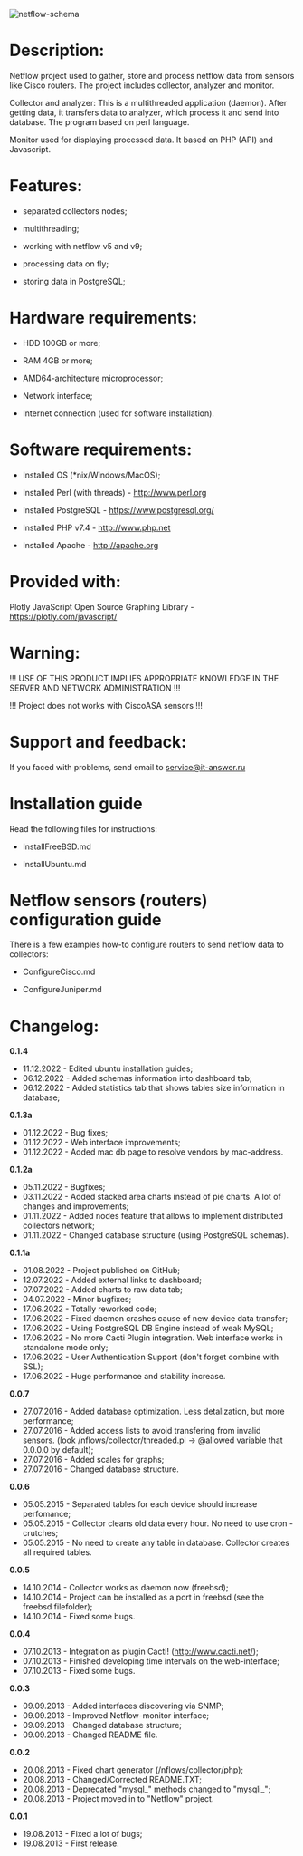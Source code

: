 ![netflow-schema](https://user-images.githubusercontent.com/25764692/204842421-f292c9fb-72b9-4627-9a96-a5f71e133bd0.png)

# Description:

Netflow project used to gather, store and process netflow data from sensors like Cisco routers. The project includes collector, analyzer and monitor.

Collector and analyzer:
This is a multithreaded application (daemon). After getting data, it transfers data to analyzer, which process it and send into database. The program based on perl language.

Monitor used for displaying processed data. It based on PHP (API) and Javascript.

# Features:

- separated collectors nodes;

- multithreading;

- working with netflow v5 and v9;

- processing data on fly;

- storing data in PostgreSQL;

# Hardware requirements:

- HDD 100GB or more;

- RAM 4GB or more;

- AMD64-architecture microprocessor;

- Network interface;

- Internet connection (used for software installation).

# Software requirements:

- Installed OS (*nix/Windows/MacOS);

- Installed Perl (with threads) - http://www.perl.org

- Installed PostgreSQL - https://www.postgresql.org/

- Installed PHP v7.4 - http://www.php.net

- Installed Apache - http://apache.org

# Provided with:

Plotly JavaScript Open Source Graphing Library - https://plotly.com/javascript/

# Warning:

!!! USE OF THIS PRODUCT IMPLIES APPROPRIATE KNOWLEDGE IN THE SERVER AND NETWORK ADMINISTRATION !!!

!!! Project does not works with CiscoASA sensors !!!

# Support and feedback:

If you faced with problems, send email to service@it-answer.ru

# Installation guide

Read the following files for instructions:

- InstallFreeBSD.md

- InstallUbuntu.md

# Netflow sensors (routers) configuration guide

There is a few examples how-to configure routers to send netflow data to collectors:

- ConfigureCisco.md

- ConfigureJuniper.md

# Changelog:

 **0.1.4**

- 11.12.2022 - Edited ubuntu installation guides;
- 06.12.2022 - Added schemas information into dashboard tab;
- 06.12.2022 - Added statistics tab that shows tables size information in database;

 **0.1.3a**

- 01.12.2022 - Bug fixes;
- 01.12.2022 - Web interface improvements;
- 01.12.2022 - Added mac db page to resolve vendors by mac-address.

 **0.1.2a**

- 05.11.2022 - Bugfixes;
- 03.11.2022 - Added stacked area charts instead of pie charts. A lot of changes and improvements;
- 01.11.2022 - Added nodes feature that allows to implement distributed collectors network;
- 01.11.2022 - Changed database structure (using PostgreSQL schemas).

 **0.1.1a**

- 01.08.2022 - Project published on GitHub;
- 12.07.2022 - Added external links to dashboard;
- 07.07.2022 - Added charts to raw data tab;
- 04.07.2022 - Minor bugfixes;
- 17.06.2022 - Totally reworked code;
- 17.06.2022 - Fixed daemon crashes cause of new device data transfer;
- 17.06.2022 - Using PostgreSQL DB Engine instead of weak MySQL;
- 17.06.2022 - No more Cacti Plugin integration. Web interface works in standalone mode only;
- 17.06.2022 - User Authentication Support (don't forget combine with SSL);
- 17.06.2022 - Huge performance and stability increase.

 **0.0.7**

- 27.07.2016 - Added database optimization. Less detalization, but more performance;
- 27.07.2016 - Added access lists to avoid transfering from invalid sensors. (look /nflows/collector/threaded.pl -> @allowed variable that 0.0.0.0 by default);
- 27.07.2016 - Added scales for graphs;
- 27.07.2016 - Changed database structure.

 **0.0.6**

- 05.05.2015 - Separated tables for each device should increase perfomance;
- 05.05.2015 - Collector cleans old data every hour. No need to use cron - crutches;
- 05.05.2015 - No need to create any table in database. Collector creates all required tables.

 **0.0.5**

- 14.10.2014 - Collector works as daemon now (freebsd);
- 14.10.2014 - Project can be installed as a port in freebsd (see the freebsd filefolder);
- 14.10.2014 - Fixed some bugs.

 **0.0.4**

- 07.10.2013 - Integration as plugin Cacti! (http://www.cacti.net/);
- 07.10.2013 - Finished developing time intervals on the web-interface;
- 07.10.2013 - Fixed some bugs.

 **0.0.3**

- 09.09.2013 - Added interfaces discovering via SNMP;
- 09.09.2013 - Improved Netflow-monitor interface;
- 09.09.2013 - Changed database structure;
- 09.09.2013 - Changed README file.

 **0.0.2**

- 20.08.2013 - Fixed chart generator (/nflows/collector/php);
- 20.08.2013 - Changed/Corrected README.TXT;
- 20.08.2013 - Deprecated "mysql_" methods changed to "mysqli_";
- 20.08.2013 - Project moved in to "Netflow" project.

 **0.0.1**

- 19.08.2013 - Fixed a lot of bugs;
- 19.08.2013 - First release.